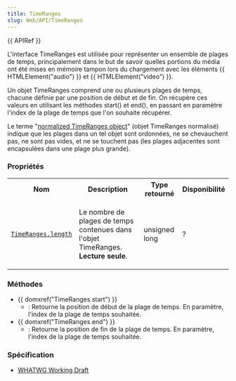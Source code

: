 ```yaml
---
title: TimeRanges
slug: Web/API/TimeRanges
---
```


{{ APIRef }}

L'interface TimeRanges est utilisée pour représenter un ensemble de plages de temps, principalement dans le but de savoir quelles portions du média ont été mises en mémoire tampon lors du chargement avec les éléments {{ HTMLElement("audio") }} et {{ HTMLElement("video") }}.

Un objet TimeRanges comprend une ou plusieurs plages de temps, chacune définie par une position de début et de fin. On récupère ces valeurs en utilisant les méthodes start() et end(), en passant en paramètre l'index de la plage de temps que l'on souhaite récupérer.

Le terme "[normalized TimeRanges object](https://www.w3.org/TR/html5/the-iframe-element.html#normalized-timeranges-object)" (objet TimeRanges normalisé) indique que les plages dans un tel objet sont ordonnées, ne se chevauchent pas, ne sont pas vides, et ne se touchent pas (les plages adjacentes sont encapsulées dans une plage plus grande).

### Propriétés

<table class="standard-table">
  <tbody>
    <tr>
      <th>Nom</th>
      <th>Description</th>
      <th>Type retourné</th>
      <th>Disponibilité</th>
    </tr>
    <tr>
      <td>
        <a href="/en/DOM/TimeRanges.length"><code>TimeRanges.length</code></a>
      </td>
      <td>
        <p>
          Le nombre de plages de temps contenues dans l'objet TimeRanges.
          <strong>Lecture seule</strong>.
        </p>
      </td>
      <td><p>unsigned long</p></td>
      <td>?</td>
    </tr>
  </tbody>
</table>

### Méthodes

- {{ domxref("TimeRanges.start") }}
  - : Retourne la position de début de la plage de temps. En paramètre, l'index de la plage de temps souhaitée.
- {{ domxref("TimeRanges.end") }}
  - : Retourne la position de fin de la plage de temps. En paramètre, l'index de la plage de temps souhaitée.

### Spécification

- [WHATWG Working Draft](https://www.whatwg.org/specs/web-apps/current-work/#timeranges)
